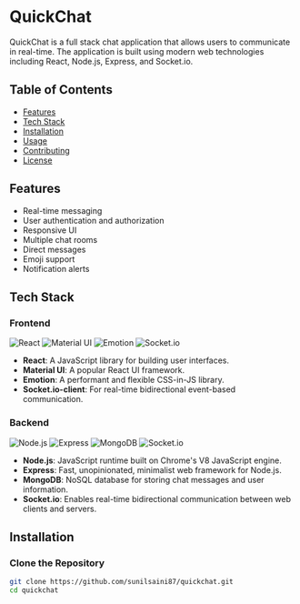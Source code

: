 # QuickChat

QuickChat is a full stack chat application that allows users to communicate in real-time. The application is built using modern web technologies including React, Node.js, Express, and Socket.io.

## Table of Contents

- [Features](#features)
- [Tech Stack](#tech-stack)
- [Installation](#installation)
- [Usage](#usage)
- [Contributing](#contributing)
- [License](#license)

## Features

- Real-time messaging
- User authentication and authorization
- Responsive UI
- Multiple chat rooms
- Direct messages
- Emoji support
- Notification alerts

## Tech Stack

### Frontend

![React](https://img.shields.io/badge/React-20232A?style=for-the-badge&logo=react&logoColor=61DAFB)
![Material UI](https://img.shields.io/badge/Material--UI-0081CB?style=for-the-badge&logo=material-ui&logoColor=white)
![Emotion](https://img.shields.io/badge/Emotion-CC6699?style=for-the-badge&logo=emotion&logoColor=white)
![Socket.io](https://img.shields.io/badge/Socket.io-010101?style=for-the-badge&logo=socket.io&logoColor=white)

- **React**: A JavaScript library for building user interfaces.
- **Material UI**: A popular React UI framework.
- **Emotion**: A performant and flexible CSS-in-JS library.
- **Socket.io-client**: For real-time bidirectional event-based communication.

### Backend

![Node.js](https://img.shields.io/badge/Node.js-339933?style=for-the-badge&logo=nodedotjs&logoColor=white)
![Express](https://img.shields.io/badge/Express.js-000000?style=for-the-badge&logo=express&logoColor=white)
![MongoDB](https://img.shields.io/badge/MongoDB-4EA94B?style=for-the-badge&logo=mongodb&logoColor=white)
![Socket.io](https://img.shields.io/badge/Socket.io-010101?style=for-the-badge&logo=socket.io&logoColor=white)

- **Node.js**: JavaScript runtime built on Chrome's V8 JavaScript engine.
- **Express**: Fast, unopinionated, minimalist web framework for Node.js.
- **MongoDB**: NoSQL database for storing chat messages and user information.
- **Socket.io**: Enables real-time bidirectional communication between web clients and servers.

## Installation

### Clone the Repository

```bash
git clone https://github.com/sunilsaini87/quickchat.git
cd quickchat

```
